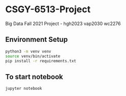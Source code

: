 # CSGY-6513-Project
Big Data Fall 2021 Project - hgh2023 vap2030 wc2276
## Environment Setup
```bash
python3 -m venv venv
source venv/bin/activate
pip install -r requirements.txt
```
## To start notebook
```bash
jupyter notebook
```
